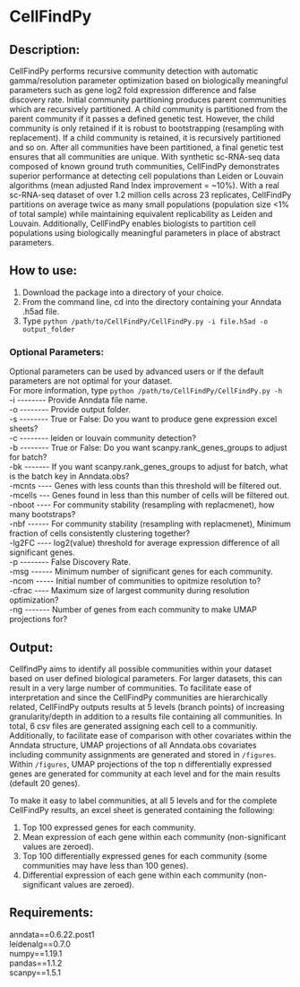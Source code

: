 # CellFindPy

## **Description:**
CellFindPy performs recursive community detection with automatic gamma/resolution parameter optimization based on biologically meaningful parameters such as gene log2 fold expression difference and false discovery rate. Initial community partitioning produces parent communities which are recursively partitioned. A child community is partitioned from the parent community if it passes a defined genetic test. However, the child community is only retained if it is robust to bootstrapping (resampling with replacement). If a child community is retained, it is recursively partitioned and so on. After all communities have been partitioned, a final genetic test ensures that all communities are unique. With synthetic sc-RNA-seq data composed of known ground truth communities, CellFindPy demonstrates superior performance at detecting cell populations than Leiden or Louvain algorithms (mean adjusted Rand Index improvement = ~10%). With a real sc-RNA-seq dataset of over 1.2 million cells across 23 replicates, CellFindPy partitions on average twice as many small populations (population size <1% of total sample) while maintaining equivalent replicability as Leiden and Louvain. Additionally, CellFindPy enables biologists to partition cell populations using biologically meaningful parameters in place of abstract parameters.

## **How to use:**
1) Download the package into a directory of your choice.
2) From the command line, cd into the directory containing your Anndata .h5ad file.
3) Type `python /path/to/CellFindPy/CellFindPy.py -i file.h5ad -o output_folder`

### **Optional Parameters:**
Optional parameters can be used by advanced users or if the default parameters are not optimal for your dataset.
\
For more information, type `python /path/to/CellFindPy/CellFindPy.py -h`
\
-i -------- Provide Anndata file name.\
-o -------- Provide output folder.\
-s -------- True or False: Do you want to produce gene expression excel sheets?\
-c -------- leiden or louvain community detection?\
-b -------- True or False: Do you want scanpy.rank_genes_groups to adjust for batch?\
-bk ------- If you want scanpy.rank_genes_groups to adjust for batch, what is the batch key in Anndata.obs?\
-mcnts ---- Genes with less counts than this threshold will be filtered out.\
-mcells --- Genes found in less than this number of cells will be filtered out.\
-nboot ---- For community stability (resampling with replacmenet), how many bootstraps?\
-nbf ------ For community stability (resampling with replacmenet), Minimum fraction of cells consistently clustering together?\
-lg2FC ---- log2(value) threshold for average expression difference of all significant genes.\
-p -------- False Discovery Rate.\
-msg ------ Minimum number of significant genes for each community.\
-ncom ----- Initial number of communities to opitmize resolution to?\
-cfrac ---- Maximum size of largest community during resolution optimization?\
-ng ------- Number of genes from each community to make UMAP projections for?

## **Output:**
CellfindPy aims to identify all possible communities within your dataset based on user defined biological parameters. For larger datasets, this can result in a very large number of communities. To facilitate ease of interpretation and since the CellFindPy communities are hierarchically related, CellFindPy outputs results at 5 levels (branch points) of increasing granularity/depth in addition to a results file containing all communities. In total, 6 csv files are generated assigning each cell to a communitiy. Additionally, to facilitate ease of comparison with other covariates within the Anndata structure, UMAP projections of all Anndata.obs covariates including community assignments are generated and stored in `/figures`. Within `/figures`, UMAP projections of the top n differentially expressed genes are generated for community at each level and for the main results (default 20 genes). 

To make it easy to label communities, at all 5 levels and for the complete CellFindPy results, an excel sheet is generated containing the following:
1) Top 100 expressed genes for each community.
2) Mean expression of each gene within each community (non-significant values are zeroed).
3) Top 100 differentially expressed genes for each community (some communities may have less than 100 genes).
4) Differential expression of each gene within each community (non-significant values are zeroed).

## **Requirements:**
anndata==0.6.22.post1\
leidenalg==0.7.0\
numpy==1.19.1\
pandas==1.1.2\
scanpy==1.5.1
